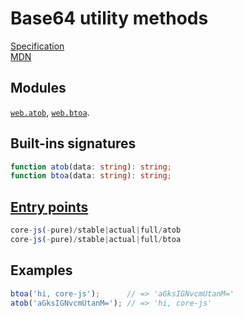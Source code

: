 # Base64 utility methods
[Specification](https://html.spec.whatwg.org/multipage/webappapis.html#atob)\
[MDN](https://developer.mozilla.org/en-US/docs/Glossary/Base64)

## Modules 
[`web.atob`](https://github.com/zloirock/core-js/blob/master/packages/core-js/modules/web.atob.js), [`web.btoa`](https://github.com/zloirock/core-js/blob/master/packages/core-js/modules/web.btoa.js).

## Built-ins signatures
```ts
function atob(data: string): string;
function btoa(data: string): string;
```

## [Entry points]({docs-version}/docs/usage#h-entry-points)
```ts
core-js(-pure)/stable|actual|full/atob
core-js(-pure)/stable|actual|full/btoa
```

## Examples
```js
btoa('hi, core-js');      // => 'aGksIGNvcmUtanM='
atob('aGksIGNvcmUtanM='); // => 'hi, core-js'
```
